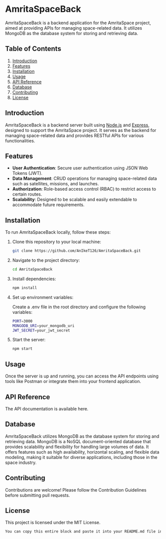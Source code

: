 # AmritaSpaceBack

AmritaSpaceBack is a backend application for the AmritaSpace project, aimed at providing APIs for managing space-related data. It utilizes MongoDB as the database system for storing and retrieving data.

## Table of Contents

1. [Introduction](#introduction)
2. [Features](#features)
3. [Installation](#installation)
4. [Usage](#usage)
5. [API Reference](#api-reference)
6. [Database](#database)
7. [Contributing](#contributing)
8. [License](#license)

## Introduction

AmritaSpaceBack is a backend server built using [Node.js](https://nodejs.org/) and [Express](https://expressjs.com/), designed to support the AmritaSpace project. It serves as the backend for managing space-related data and provides RESTful APIs for various functionalities.

## Features

- **User Authentication**: Secure user authentication using JSON Web Tokens (JWT).
- **Data Management**: CRUD operations for managing space-related data such as satellites, missions, and launches.
- **Authorization**: Role-based access control (RBAC) to restrict access to certain routes.
- **Scalability**: Designed to be scalable and easily extendable to accommodate future requirements.

## Installation

To run AmritaSpaceBack locally, follow these steps:

1. Clone this repository to your local machine:

   ```bash
   git clone https://github.com/AnIkeT126/AmritaSpaceBack.git

2. Navigate to the project directory:

   ```bash
   cd AmritaSpaceBack

3. Install dependencies:

   ```bash
   npm install

4. Set up environment variables:

   Create a .env file in the root directory and configure the following variables:

      ```bash
      PORT=3000
      MONGODB_URI=your_mongodb_uri
      JWT_SECRET=your_jwt_secret

5. Start the server:

   ```bash
   npm start

## Usage
Once the server is up and running, you can access the API endpoints using tools like Postman or integrate them into your frontend application.

## API Reference
The API documentation is available here.

## Database
AmritaSpaceBack utilizes MongoDB as the database system for storing and retrieving data. MongoDB is a NoSQL document-oriented database that provides scalability and flexibility for handling large volumes of data. It offers features such as high availability, horizontal scaling, and flexible data modeling, making it suitable for diverse applications, including those in the space industry.

## Contributing
Contributions are welcome! Please follow the Contribution Guidelines before submitting pull requests.

## License
This project is licensed under the MIT License.

   ```bash
   You can copy this entire block and paste it into your README.md file in your GitHub repository. Let me know if you need further assistance!
